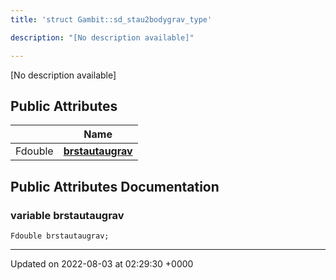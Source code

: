 ```yaml
---
title: 'struct Gambit::sd_stau2bodygrav_type'

description: "[No description available]"

---
```









[No description available]

## Public Attributes

|                | Name           |
| -------------- | -------------- |
| Fdouble | **[brstautaugrav](/documentation/code/main/classes/structgambit_1_1sd__stau2bodygrav__type/#variable-brstautaugrav)**  |

## Public Attributes Documentation

### variable brstautaugrav

```
Fdouble brstautaugrav;
```


-------------------------------

Updated on 2022-08-03 at 02:29:30 +0000